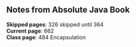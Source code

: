 ## Notes from Absolute Java Book

**Skipped pages**: 326 skipped until 364  
**Current page**: 662   
**Class page**: 484 Encapsulation  
